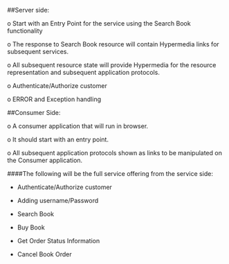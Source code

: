##Server side:

o Start with an Entry Point for the service using the Search Book functionality 

o The response to Search Book resource will contain Hypermedia links for subsequent services. 

o All subsequent resource state will provide Hypermedia for the resource representation and subsequent application protocols. 

o Authenticate/Authorize customer 

o ERROR and Exception handling 

##Consumer Side: 

o A consumer application that will run in browser. 

o It should start with an entry point. 

o All subsequent application protocols shown as links to be manipulated on the Consumer application. 



####The following will be the full service offering from the service side: 


- Authenticate/Authorize customer 

- Adding username/Password 

- Search Book

- Buy Book 

- Get Order Status Information 

- Cancel Book Order
